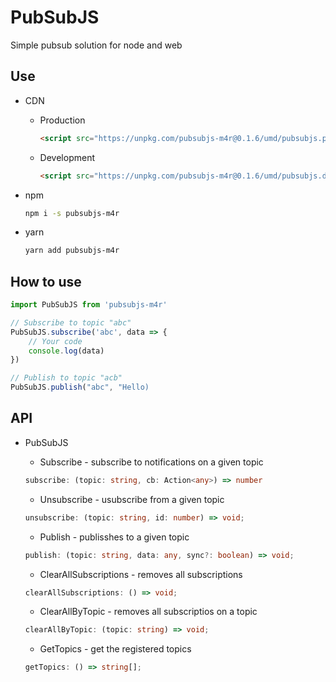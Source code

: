 # PubSubJS

Simple pubsub solution for node and web

## Use

-   CDN
    -   Production
        ```html
        <script src="https://unpkg.com/pubsubjs-m4r@0.1.6/umd/pubsubjs.prod.js"></script>
        ```
    -   Development
        ```html
        <script src="https://unpkg.com/pubsubjs-m4r@0.1.6/umd/pubsubjs.dev.js"></script>
        ```
-   npm

    ```bash
    npm i -s pubsubjs-m4r
    ```

-   yarn
    ```bash
    yarn add pubsubjs-m4r
    ```

## How to use

```javascript
import PubSubJS from 'pubsubjs-m4r'

// Subscribe to topic "abc"
PubSubJS.subscribe('abc', data => {
    // Your code
    console.log(data)
})

// Publish to topic "acb"
PubSubJS.publish("abc", "Hello)
```

## API

-   PubSubJS

    -   Subscribe - subscribe to notifications on a given topic

    ```typescript
    subscribe: (topic: string, cb: Action<any>) => number
    ```

    -   Unsubscribe - usubscribe from a given topic

    ```typescript
    unsubscribe: (topic: string, id: number) => void;

    ```

    -   Publish - publisshes to a given topic

    ```typescript
    publish: (topic: string, data: any, sync?: boolean) => void;

    ```

    -   ClearAllSubscriptions - removes all subscriptions

    ```typescript
    clearAllSubscriptions: () => void;

    ```


    - ClearAllByTopic  - removes all subscriptios on a topic
    ```typescript
    clearAllByTopic: (topic: string) => void;

    ```

    - GetTopics -  get the registered topics
    ```typescript
    getTopics: () => string[];
    ```
